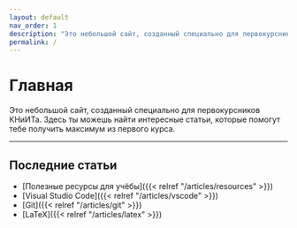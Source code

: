 ```yaml
---
layout: default
nav_order: 1
description: "Это небольшой сайт, созданный специально для первокурсников КНиИТа. Здесь ты можешь найти интересные статьи, которые помогут тебе получить максимум из первого курса."
permalink: /
---
```


# Главная

Это небольшой сайт, созданный специально для первокурсников КНиИТа. Здесь ты
можешь найти интересные статьи, которые помогут тебе получить максимум из
первого курса.

---

## Последние статьи

- [Полезные ресурсы для учёбы]({{< relref "/articles/resources" >}})
- [Visual Studio Code]({{< relref "/articles/vscode" >}})
- [Git]({{< relref "/articles/git" >}})
- [LaTeX]({{< relref "/articles/latex" >}})

